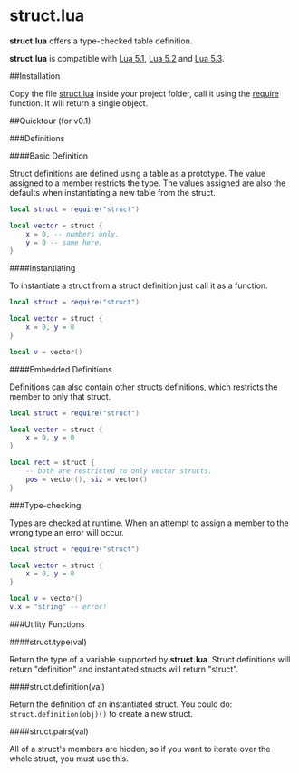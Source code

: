 # struct.lua

__struct.lua__ offers a type-checked table definition.

__struct.lua__ is compatible with [Lua 5.1](http://www.lua.org/versions.html#5.1), [Lua 5.2](http://www.lua.org/versions.html#5.2) and [Lua 5.3](http://www.lua.org/versions.html#5.3).

##Installation

Copy the file [struct.lua](https://github.com/mpatraw/struct.lua/blob/master/struct.lua) inside your project folder, call it using the [require](http://www.lua.org/manual/5.1/manual.html#pdf-require) function. It will return a single object.

##Quicktour (for v0.1)

###Definitions

####Basic Definition

Struct definitions are defined using a table as a prototype. The value assigned to a member restricts the type. The values assigned are also the defaults when instantiating a new table from the struct.

```lua
local struct = require("struct")

local vector = struct {
	x = 0, -- numbers only.
	y = 0 -- same here.
}
```

####Instantiating

To instantiate a struct from a struct definition just call it as a function.

```lua
local struct = require("struct")

local vector = struct {
	x = 0, y = 0
}

local v = vector()
```

####Embedded Definitions

Definitions can also contain other structs definitions, which restricts the member to only that struct.

```lua
local struct = require("struct")

local vector = struct {
	x = 0, y = 0
}

local rect = struct {
	-- both are restricted to only vector structs.
	pos = vector(), siz = vector()
}
```

###Type-checking

Types are checked at runtime. When an attempt to assign a member to the wrong type an error will occur.

```lua
local struct = require("struct")

local vector = struct {
	x = 0, y = 0
}

local v = vector()
v.x = "string" -- error!
```

###Utility Functions

####struct.type(val)

Return the type of a variable supported by __struct.lua__. Struct definitions will return "definition" and instantiated structs will return "struct".

####struct.definition(val)

Return the definition of an instantiated struct. You could do: `struct.definition(obj)()` to create a new struct.

####struct.pairs(val)

All of a struct's members are hidden, so if you want to iterate over the whole struct, you must use this.
